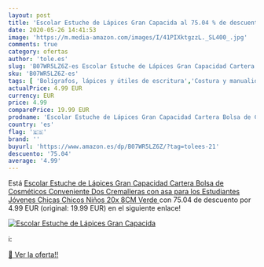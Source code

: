 ```yaml
---
layout: post
title: 'Escolar Estuche de Lápices Gran Capacida al 75.04 % de descuento'
date: 2020-05-26 14:41:53
image: 'https://m.media-amazon.com/images/I/41PIXktgzzL._SL400_.jpg'
comments: true
category: ofertas
author: 'tole.es'
slug: 'B07WR5LZ6Z-es Escolar Estuche de Lápices Gran Capacidad Cartera Bolsa de...'
sku: 'B07WR5LZ6Z-es'
tags: [ 'Bolígrafos, lápices y útiles de escritura','Costura y manualidades','Dibujo','Hogar y cocina','Lápices','Marcadores','Materiales de dibujo','Oficina y papelería','Portaminas','Rotuladores y subrayadores','Subrayadores','escolar','lápices', ]
actualPrice: 4.99 EUR
currency: EUR
price: 4.99
comparePrice: 19.99 EUR
prodname: 'Escolar Estuche de Lápices Gran Capacidad Cartera Bolsa de Cosméticos Conveniente Dos Cremalleras con asa para los Estudiantes Jóvenes Chicas Chicos Niños 20x 8CM  Verde '
country: 'es'
flag: '🇪🇸'
brand: ''
buyurl: 'https://www.amazon.es/dp/B07WR5LZ6Z/?tag=tolees-21'
descuento: '75.04'
average: '4.99'
---
```


Está [Escolar Estuche de Lápices Gran Capacidad Cartera Bolsa de Cosméticos Conveniente Dos Cremalleras con asa para los Estudiantes Jóvenes Chicas Chicos Niños 20x 8CM  Verde ](https://www.amazon.es/dp/B07WR5LZ6Z/?tag=tolees-21) con 75.04 de descuento por 4.99 EUR (original: 19.99 EUR) en el siguiente enlace!

[![Escolar Estuche de Lápices Gran Capacida](https://m.media-amazon.com/images/I/41PIXktgzzL._SL400_.jpg)](https://www.amazon.es/dp/B07WR5LZ6Z/?tag=tolees-21)

ℹ️:


[🛒 Ver la oferta!!](https://www.amazon.es/dp/B07WR5LZ6Z/?tag=tolees-21)
